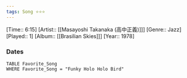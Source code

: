```yaml
---
tags: Song ⭐⭐⭐ 
---
```

[Time:: 6:15]
[Artist:: [[Masayoshi Takanaka (高中正義)]]]
[Genre:: Jazz]
[Played:: 1]
[Album:: [[Brasilian Skies]]]
[Year:: 1978]
### Dates
````dataview
TABLE Favorite_Song
WHERE Favorite_Song = "Funky Holo Holo Bird"
````